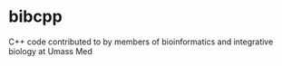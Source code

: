 bibcpp
======

C++ code contributed to by members of bioinformatics and integrative biology at Umass Med
